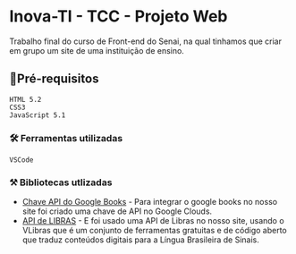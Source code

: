 # Inova-TI - TCC - Projeto Web

Trabalho final do curso de Front-end do Senai, na qual tinhamos que criar em grupo um site de uma instituição de ensino.

## 📝Pré-requisitos
```
HTML 5.2
CSS3
JavaScript 5.1
```
### 🛠 Ferramentas utilizadas
```
VSCode
```
### ⚒ Bibliotecas utlizadas
* [Chave API do Google Books](https://developers.google.com/books/docs/v1/using?hl=pt-br#APIKey) - Para integrar o google books no nosso site foi criado uma chave de API no Google Clouds.
* [API de LIBRAS](https://www.gov.br/conecta/catalogo/apis/vlibras) - E foi usado uma API de Libras no nosso site, usando o VLibras que é um conjunto de ferramentas gratuitas e de código aberto que traduz conteúdos digitais para a Língua Brasileira de Sinais.
 
